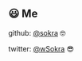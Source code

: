 ## 😃 Me

github: [@sokra](https://github.com/sokra) 🤓

twitter: [@wSokra](https://twitter.com/wSokra) 😎
